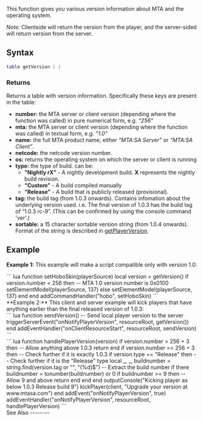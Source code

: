This function gives you various version information about MTA and the operating system.

*Note:* Clientside will return the version from the player, and the server-sided will return version from the server.

Syntax
------

``` lua
table getVersion ( )
```

### Returns

Returns a table with version information. Specifically these keys are present in the table:

-   **number:** the MTA server or client version (depending where the function was called) in pure numerical form, e.g. *“256”*
-   **mta:** the MTA server or client version (depending where the function was called) in textual form, e.g. *“1.0”*
-   **name:** the full MTA product name, either *“MTA:SA Server”* or *“MTA:SA Client”*.
-   **netcode:** the netcode version number.
-   **os:** returns the operating system on which the server or client is running
-   **type:** the type of build. can be:
    -   **“Nightly rX”** - A nightly development build. **X** represents the nightly build revision.
    -   **“Custom”** - A build compiled manually
    -   **“Release”** - A build that is publicly released (provisional).
-   **tag:** the build tag (from 1.0.3 onwards). Contains infomation about the underlying version used. i.e. The final version of 1.0.3 has the build tag of “1.0.3 rc-9”. (This can be confirmed by using the console command 'ver'.)
-   **sortable:** a 15 character sortable version string (from 1.0.4 onwards). Format of the string is described in [getPlayerVersion](/docs/getplayerversion.md "wikilink").

Example
-------

**Example 1:** This example will make a script compatible only with version 1.0:

<section name="Server" class="server" show="true">
``` lua
function setHoboSkin(playerSource)
  local version = getVersion()
  if version.number < 256 then -- MTA 1.0 version number is 0x0100
    setElementModel(playerSource, 137)
  else
    setElementModel(playerSource, 137)
  end
end
addCommandHandler("hobo", setHoboSkin)
```

</section>
**Example 2:** This client and server example will kick players that have anything earlier than the final released version of 1.0.3:

<section name="Client" class="client" show="true">
``` lua
function sendVersion()
  -- Send local player version to the server
  triggerServerEvent("onNotifyPlayerVersion", resourceRoot, getVersion())
end
addEventHandler("onClientResourceStart", resourceRoot, sendVersion)
```

</section>
<section name="Server" class="server" show="true">
``` lua
function handlePlayerVersion(version)
  if version.number > 256 + 3 then  -- Allow anything above 1.0.3
    return
  end
  if version.number == 256 + 3 then  -- Check further if it is exactly 1.0.3
    if version.type == "Release" then -- Check further if it is the "Release" type
      local _, _, buildnumber = string.find(version.tag or "", "(%d)$")  -- Extract the build number if there
      buildnumber = tonumber(buildnumber) or 0
      if buildnumber >= 9 then  -- Allow 9 and above
        return
      end
    end
  end
  outputConsole("Kicking player as below 1.0.3 Release build 9")
  kickPlayer(client, "Upgrade your version at www.mtasa.com")
end
addEvent("onNotifyPlayerVersion", true)
addEventHandler("onNotifyPlayerVersion", resourceRoot, handlePlayerVersion)
```

</section>
See Also
--------
